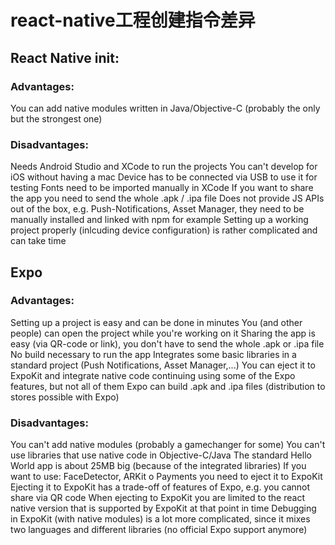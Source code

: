 # react-native工程创建指令差异

## React Native init:

### Advantages:

You can add native modules written in Java/Objective-C (probably the only but the strongest one)

### Disadvantages:

Needs Android Studio and XCode to run the projects
You can't develop for iOS without having a mac
Device has to be connected via USB to use it for testing
Fonts need to be imported manually in XCode
If you want to share the app you need to send the whole .apk / .ipa file
Does not provide JS APIs out of the box, e.g. Push-Notifications, Asset Manager, they need to be manually installed and linked with npm for example
Setting up a working project properly (inlcuding device configuration) is rather complicated and can take time

## Expo

### Advantages:

Setting up a project is easy and can be done in minutes
You (and other people) can open the project while you're working on it
Sharing the app is easy (via QR-code or link), you don't have to send the whole .apk or .ipa file
No build necessary to run the app
Integrates some basic libraries in a standard project (Push Notifications, Asset Manager,...)
You can eject it to ExpoKit and integrate native code continuing using some of the Expo features, but not all of them
Expo can build .apk and .ipa files (distribution to stores possible with Expo)

### Disadvantages:

You can't add native modules (probably a gamechanger for some)
You can't use libraries that use native code in Objective-C/Java
The standard Hello World app is about 25MB big (because of the integrated libraries)
If you want to use: FaceDetector, ARKit o Payments you need to eject it to ExpoKit
Ejecting it to ExpoKit has a trade-off of features of Expo, e.g. you cannot share via QR code
When ejecting to ExpoKit you are limited to the react native version that is supported by ExpoKit at that point in time
Debugging in ExpoKit (with native modules) is a lot more complicated, since it mixes two languages and different libraries (no official Expo support anymore)